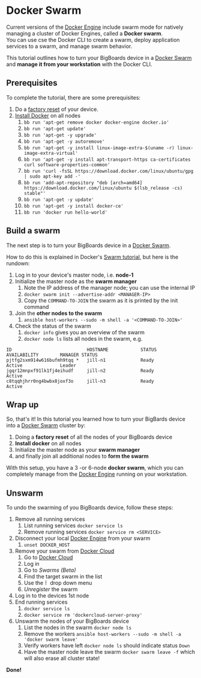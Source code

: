 # Docker Swarm
Current versions of the [Docker Engine] include swarm mode for natively 
managing a cluster of Docker Engines, called a **Docker swarm**.  
You can use cse the Docker CLI to create a swarm, deploy application services to a swarm, and manage swarm 
behavior.

This tutorial outlines how to turn your BigBoards device in a [Docker Swarm] and **manage it from your workstation** 
with the Docker CLI.

## Prerequisites
To complete the tutorial, there are some prerequisites:

1. Do a [factory reset](../hardware/factory-reset.md) of your device.
1. [Install Docker](https://docs.docker.com/engine/installation/linux/docker-ce/ubuntu/) on all nodes 
    1. `bb run 'apt-get remove docker docker-engine docker.io'`
    1. `bb run 'apt-get update'`
    1. `bb run 'apt-get -y upgrade'`
    1. `bb run 'apt-get -y autoremove'`
    1. `bb run 'apt-get -y install linux-image-extra-$(uname -r) linux-image-extra-virtual'`
    1. `bb run 'apt-get -y install apt-transport-https ca-certificates curl software-properties-common'`
    1. `bb run 'curl -fsSL https://download.docker.com/linux/ubuntu/gpg | sudo apt-key add -'`
    1. `bb run 'add-apt-repository "deb [arch=amd64] https://download.docker.com/linux/ubuntu $(lsb_release -cs) stable"'`
    1. `bb run 'apt-get -y update'`
    1. `bb run 'apt-get -y install docker-ce'`
    1. `bb run 'docker run hello-world'`
    
## Build a swarm
The next step is to turn your BigBoards device in a [Docker Swarm]. 

How to do this is explained in Docker's [Swarm tutorial](https://docs.docker.com/engine/swarm/swarm-tutorial/create-swarm/), 
but here is the rundown:

1. Log in to your device's master node, i.e. **node-1**
1. Initialize the master node as the **swarm manager**
    1. Note the IP address of the manager node; you can use the internal IP
    1. `docker swarm init --advertise-addr <MANAGER-IP>`
    1. Copy the `COMMAND-TO-JOIN` the swarm as it is printed by the init command
1. Join the **other nodes to the swarm**
    1. `ansible host-workers --sudo -m shell -a '<COMMAND-TO-JOIN>'`
1. Check the status of the swarm
    1. `docker info` gives you an overview of the swarm
    1. `docker node ls` lists all nodes in the swarm, e.g. 
    
```
ID                            HOSTNAME            STATUS              AVAILABILITY        MANAGER STATUS
pjtfg2sxm914w616bufmh9tqq *   jill-n1             Ready               Active              Leader
jgqr12mnpxf91lk1fj4eihudf     jill-n2             Ready               Active
c8tqqhjhrr0ng4bwbx8joxf3o     jill-n3             Ready               Active
``` 

## Wrap up
So, that's it! In this tutorial you learned how to turn your BigBards device into a [Docker Swarm] cluster by:

1. Doing a **factory reset** of all the nodes of your BigBoards device
1. **Install docker** on all nodes
1. Initialize the master node as your **swarm manager**
1. and finally join all additional nodes to **form the swarm**  

With this setup, you have a 3 -or 6-node **docker swarm**, which you can 
completely manage from the [Docker Engine] running on your workstation.

## Unswarm
To undo the swarming of you BigBoards device, follow these steps:

1. Remove all running services
    1. List running services `docker service ls`
    1. Remove running services `docker service rm <SERVICE>` 
1. Disconnect your local [Docker Engine] from your swarm
    1. `unset DOCKER_HOST`
1. Remove your swarm from [Docker Cloud]
    1. Go to [Docker Cloud]
    1. Log in
    1. Go to *Swarms (Beta)*
    1. Find the target swarm in the list
    1. Use the ⠇ drop down menu 
    1. *Unregister* the swarm
1. Log in to the devices 1st node
1. End running services
    1. `docker service ls`
    1. `docker service rm 'dockercloud-server-proxy'`
1. Unswarm the nodes of your BigBoards device
    1. List the nodes in the swarm `docker node ls`
    1. Remove the workers `ansible host-workers --sudo -m shell -a 'docker swarm leave'`
    1. Verify workers have left `docker node ls` should indicate status `Down`
    1. Have the master node leave the swarm `docker swarm leave -f` which will also erase all cluster state!

**Done!**

[Docker Cloud]: https://cloud.docker.com
[Docker Engine]: https://docs.docker.com/engine/
[Docker Swarm]: https://docs.docker.com/engine/swarm/
